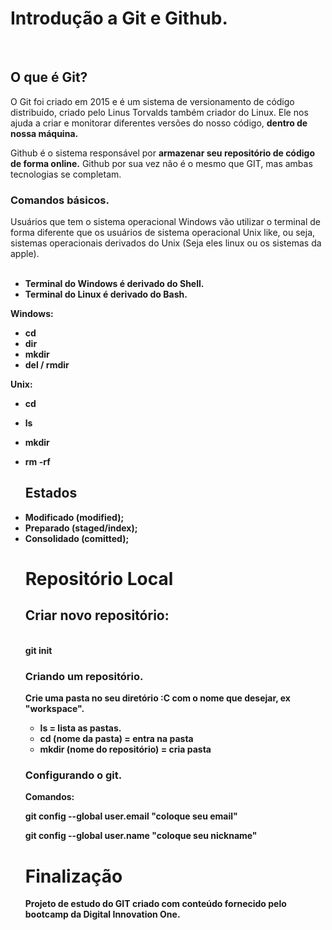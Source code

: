 <h1>Introdução a Git e Github.</h1>
<br>
<h2>O que é Git?</h2>
<p>O Git foi criado em 2015 e é um sistema de versionamento de código distribuido, criado pelo Linus Torvalds também criador do Linux.
Ele nos ajuda a criar e monitorar diferentes versões do nosso código, <b>dentro de nossa máquina.</b>

Github é o sistema responsável por <b>armazenar seu repositório de código de forma online.</b> Github por sua vez não é o mesmo que GIT, mas ambas tecnologias se completam.

<h3>Comandos básicos.</h3>
Usuários que tem o sistema operacional Windows vão utilizar o terminal de forma diferente que os usuários de sistema operacional Unix like, ou seja, sistemas operacionais derivados do Unix (Seja eles linux ou os sistemas da apple).
<br>
<br>
<ul>
<li><b>Terminal do Windows é derivado do Shell.
<br>
<li>Terminal do Linux é derivado do Bash.
</ul>

Windows:

- cd
- dir
- mkdir 
- del / rmdir


Unix:
- cd 
- ls
- mkdir
- rm -rf
  
  <h2>Estados</h2>
  <ul>
<li>Modificado (modified);</li>
<li>Preparado (staged/index);</li>
    <li>Consolidado (comitted);</li>
    
 <h1>Repositório Local</h1>
    <h2>Criar novo repositório: </h2>
    <br>
      git init
    
<h3>Criando um repositório.</h3> 

<p>Crie uma pasta no seu diretório :C com o nome que desejar, ex "workspace".

<ul>
<li>ls = lista as pastas.</li>
<li>cd (nome da pasta) = entra na pasta</li>
<li>mkdir (nome do repositório) = cria pasta</li>
</ul>

<h3>Configurando o git.</h3>

Comandos:

git config --global user.email "coloque seu email"

git config --global user.name "coloque seu nickname"
  
  <h1>Finalização</h1>
<p>Projeto de estudo do GIT criado com conteúdo fornecido pelo bootcamp da Digital Innovation One.
